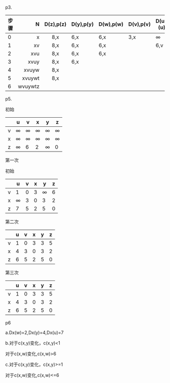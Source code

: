 p3.

| 步骤 | N | D(z),p(z) | D(y),p(y) | D(w),p(w) | D(v),p(v) | D(u),(u) | D(t),(t) |
| :-----| ----: | :----: | ------| ------| ------| ------| ------|
| 0 | x | 8,x | 6,x | 6,x | 3,x | ∞        | ∞        |
| 1 | xv | 8,x | 6,x | 6,x |  | 6,v      | 7,v      |
| 2 | xvu | 8,x | 6,x | 6,x |  |  | 7,v      |
| 3 | xvuy | 8,x | 6,x |  |  |  | 7,v |
| 4 | xvuyw | 8,x |  |  |  |  | 7,v      |
| 5 | xvuywt | 8,x |  |  |  |  | 7,v |
| 6 | wvuywtz |  |  |  |  |  |  |



p5.

初始

|      | u    | v    | x    | y    | z    |
| ---- | ---- | ---- | ---- | ---- | ---- |
| v    | ∞    | ∞    | ∞    | ∞    | ∞    |
| x    | ∞    | ∞    | ∞    | ∞    | ∞    |
| z    | ∞    | 6    | 2    | ∞    | 0    |

第一次

初始

|      | u    | v    | x    | y    | z    |
| ---- | ---- | ---- | ---- | ---- | ---- |
| v    | 1    | 0    | 3    | ∞    | 6    |
| x    | ∞    | 3    | 0    | 3    | 2    |
| z    | 7    | 5    | 2    | 5    | 0    |

第二次

|      | u    | v    | x    | y    | z    |
| ---- | ---- | ---- | ---- | ---- | ---- |
| v    | 1    | 0    | 3    | 3    | 5    |
| x    | 4    | 3    | 0    | 3    | 2    |
| z    | 6    | 5    | 2    | 5    | 0    |

第三次

|      | u    | v    | x    | y    | z    |
| ---- | ---- | ---- | ---- | ---- | ---- |
| v    | 1    | 0    | 3    | 3    | 5    |
| x    | 4    | 3    | 0    | 3    | 2    |
| z    | 6    | 5    | 2    | 5    | 0    |

p6

a.Dx(w)=2,Dx(y)=4,Dx(u)=7

b.对于c(x,y)变化，c(x,y)<1

对于c(x,w)变化,c(x,w)>6

c.对于c(x,y)变化，c(x,y)>=1

对于c(x,w)变化,c(x,w)<=6